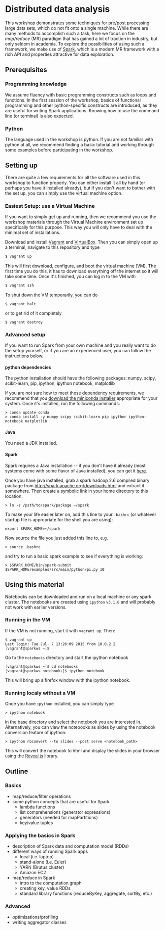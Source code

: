 # Distributed data analysis
This workshop demonstrates some techniques for pre/post processing large 
data sets, which do not fit onto a single machine. While there are many 
methods to accomplish such a task, here we focus on the *map/reduce* (MR) 
paradigm that has gained a lot of traction in industry, but only seldom in 
academia. To explore the possibilities of using such a framework, we make 
use of [Spark](http://spark.apache.org), which is a modern MR framework with a 
rich API and properties attractive for data exploration. 

## Prerequisites

### Programming knowledge

We assume fluency with basic programming constructs such as loops and functions. In the first session of the workshop, basics of functional programming and other python-specific constructs are introduced, as they are  useful for writing Spark applications. Knowing how to use the command line (or terminal) is also expected. 

### Python

The language used in the workshop is python. If you are not familiar with python at all, we recommend finding a basic tutorial and working through some examples before participating in the workshop. 

## Setting up

There are quite a few requirements for all the software used in this workshop to function properly. You can either install it all by hand (or perhaps you have it installed already), but if you don't want to bother with the set up, you can simply use the virtual machine option. 

### Easiest Setup: use a Virtual Machine

If you want to simply get up and running, then we recommend you use the 
workshop materials through the Virtual Machine environment set up specifically
for this purpose. This way you will only have to deal with the minimal set of
installations.

Download and install [Vagrant](https://www.vagrantup.com/downloads.html) and 
[VirtualBox](https://www.virtualbox.org/wiki/Downloads). Then you can simply
open up a terminal, navigate to this repository and type 

```bash
$ vagrant up
```

This will first download, configure, and boot the virtual machine (VM). The first time you do this, it has to download everything off the internet so it
will take some time. Once it's finished, you can log in to the VM with
```bash
$ vagrant ssh
```

To shut down the VM temporarily, you can do
```
$ vagrant halt
```

or to get rid of it completely

```
$ vagrant destroy
```



### Advanced setup 
If you want to run Spark from your own machine and you really want to do 
the setup yourself, or if you are an experienced user, you can follow 
the instructions below. 

#### python dependencies

The python installation should have the following packages: numpy, scipy, scikit-learn, pip, ipython, ipython notebook, matplotlib

If you are not sure how to meet these dependency requirements, we recommend 
that you [download the miniconda installer](http://conda.pydata.org/miniconda.html) appropriate for your system. Once it's installed, run the following commands: 

    > conda update conda 
    > conda install -y numpy scipy scikit-learn pip ipython ipython-notebook matplotlib


#### Java
You need a JDK installed. 

#### Spark

Spark requires a Java installation -- if you don't have it already (most systems come with some flavor of Java installed), you can get it [here](https://java.com/en/download/).

Once you have java installed, grab a spark hadoop 2.6 compiled binary package from http://spark.apache.org/downloads.html and extract it somewhere. Then create a symbolic link in your home directory to this location: 

    > ln -s /path/to/spark/package ~/spark
  
To make your life easier later on, add this line to your `.bashrc` (or whatever startup file is appropriate for the shell you are using): 

    export SPARK_HOME=~/spark

Now source the file you just added this line to, e.g. 

    > source .bashrc
  
and try to run a basic spark example to see if everything is working: 

    > $SPARK_HOME/bin/spark-submit $SPARK_HOME/examples/src/main/python/pi.py 10

## Using this material

Notebooks can be downloaded and run on a local machine or any spark cluster. 
The notebooks are created using `ipython` `v3.1.0` and will probably not work with earlier versions. 

### Running in the VM

If the VM is not running, start it with `vagrant up`. Then:
```
$ vagrant up
Last login: Tue Jul  7 13:26:09 2015 from 10.0.2.2
[vagrant@sparkws ~]$
```

Go to the `notebooks` directory and start the ipython notebook
```
[vagrant@sparkws ~]$ cd notebooks
[vagrant@sparkws notebooks]$ ipython notebook
```

This will bring up a firefox window with the ipython notebook. 

### Running localy without a VM

Once you have `ipython` installed, you can simply type 

    > ipython notebook 
 
in the base directory and select the notebook you are interested in. Alternatively, you can view the 
notebooks as slides by using the notebook conversion feature of ipython: 

    > ipython nbconvert --to slides --post serve <notebook_path>

This will convert the notebook to html and display the slides in your browser using the [Reveal.js](https://github.com/hakimel/reveal.js/) library. 



## Outline
### Basics

* map/reduce/filter operations
* some python concepts that are useful for Spark
   * lambda functions
   * list comprehensions (generator expressions) 
   * generators (needed for mapPartitions)
   * key/value tuples

### Applying the basics in Spark
* description of Spark data and computation model (RDDs)
* different ways of running Spark apps 
   * local (i.e. laptop)
   * stand-alone (i.e. Euler)
   * YARN (Brutus cluster)
   * Amazon EC2
* map/reduce in Spark
   * intro to the computation graph
   * creating key, value RDDs
   * standard library functions (reduceByKey, aggregate, sortBy, etc.)

### Advanced
* optimizations/profiling
* writing aggregator classes


